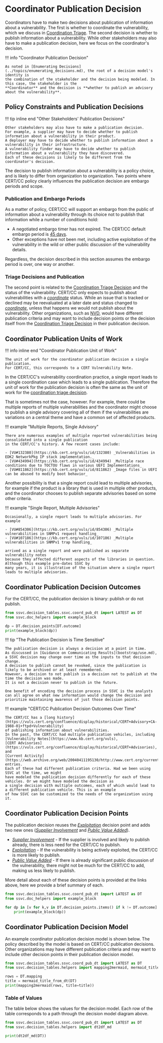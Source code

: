 # Coordinator Publication Decision

Coordinators have to make two decisions about publication of information about a vulnerability.
The first is whether to coordinate the vulnerability, which we discuss in [Coordination Triage](coordination_triage_decision.md).
The second decision is whether to publish information about a vulnerability.
While other stakeholders may also have to make a publication decision, here we focus on the coordinator's decision.

!!! info "Coordinator Publication Decision"

    As noted in [Enumerating Decisions](../topics/enumerating_decisions.md), the root of a decision model's identity is
    the combination of the stakeholder and the decision being modeled. In this case, the stakeholder is the 
    **Coordinator** and the decision is **whether to publish an advisory about the vulnerability**.

## Policy Constraints and Publication Decisions

!!! tip inline end "Other Stakeholders' Publication Decisions"

    Other stakeholders may also have to make a publication decision.
    For example, a supplier may have to decide whether to publish information about a vulnerability in their product.
    A deployer may have to decide whether to publish information about a vulnerability in their infrastructure.
    A vulnerability finder may have to decide whether to publish information about a vulnerability they have discovered.
    Each of these decisions is likely to be different from the coordinator's decision.

The decision to publish information about a vulnerability is a policy choice, and is likely to differ from organization
to organization.
Two points where CERT/CC policy clearly influences the publication decision are embargo periods and scope.

### Publication and Embargo Periods

As a matter of policy, CERT/CC will support an embargo from the public of information about a vulnerability through its
choice not to publish that information while a number of conditions hold:

- A negotiated embargo timer has not expired. The CERT/CC default embargo period is [45 days](https://certcc.github.io/CERT-Guide-to-CVD/reference/certcc_disclosure_policy/).
- Other exceptions have not been met, including active exploitation of the vulnerability in the wild or other public
    discussion of the vulnerability details.

Regardless, the decision described in this section assumes the embargo period is over, one way or another.

### Triage Decisions and Publication

The second point is related to the [Coordination Triage Decision](coordination_triage_decision.md) and the status of the vulnerability.
CERT/CC only expects to publish about vulnerabilities with a [*coordinate*](coordination_triage_decision.md) status.
While an issue that is tracked or declined may be reevaluated at a later date and status changed to [*coordinate*](coordination_triage_decision.md),
unless that happens we would not publish about the vulnerability.
Other organizations, such as [NVD](https://nvd.nist.gov/), would have different publication criteria and may want to include decision
points or the decision itself from the [Coordination Triage Decision](coordination_triage_decision.md) in their publication decision.

## Coordinator Publication Units of Work

!!! info inline end "Coordinator Publication Unit of Work"

    The unit of work for the coordinator publication decision a single publication.
    For CERT/CC, this corresponds to a CERT Vulnerability Note.

In the CERT/CC's vulnerability coordination practice, a single report leads to a single coordination case which leads to a
single publication. Therefore the unit of work for the publication decision is often the same as the unit of work for the
[coordination triage decision](coordination_triage_decision.md).

That is sometimes not the case, however. For example, there could be multiple reports of multiple vulnerabilities and
the coordinator might choose to publish a single advisory covering all of them if the vulnerabilities are variations on
a central theme and have a common set of affected products.

!!! example "Multiple Reports, Single Advisory"

    There are numerous examples of multiple reported vulnerabilities being consolidated into a single publication
    in the CERT/CC's history. A few recent cases include:

    - [VU#132380](https://kb.cert.org/vuls/id/132380) _Vulnerabilities in EDK2 NetworkPkg IP stack implementation._
    - [VU#434994](https://kb.cert.org/vuls/id/434994) _Multiple race conditions due to TOCTOU flaws in various UEFI Implementations_
    - [VU#811862](https://kb.cert.org/vuls/id/811862) _Image files in UEFI can be abused to modify boot behavior_

Another possibility is that a single report could lead to multiple advisories, for example if
the product is a library that is used in multiple other products, and the coordinator chooses to publish separate advisories
based on some other criteria.

!!! example "Single Report, Multiple Advisories"

    Occasionally, a single report leads to multiple advisories. For example

    - [VU#854306](https://kb.cert.org/vuls/id/854306) _Multiple vulnerabilities in SNMPv1 request handling_
    - [VU#107186](https://kb.cert.org/vuls/id/107186) _Multiple vulnerabilities in SNMPv1 trap handling_

    arrived as a single report and were published as separate vulnerability notes
    because they affected different aspects of the libraries in question. Although this example pre-dates SSVC by 
    many years, it is illustrative of the situation where a single report leads to multiple advisories.

## Coordinator Publication Decision Outcomes

For the CERT/CC, the publication decision is binary: publish or do not publish.

```python exec="true" idprefix=""
from ssvc.decision_tables.ssvc.coord_pub_dt import LATEST as DT
from ssvc.doc_helpers import example_block

dp = DT.decision_points[DT.outcome]
print(example_block(dp))
```

!!! tip "The Publication Decision is Time Sensitive"

    The publication decision is always a decision at a point in time.
    As discussed in [Guidance on Communicating Results](bootstrap/use.md), a SSVC decision may change over time as the inputs to that decision change.
    A decision to publish cannot be revoked, since the publication is likely to be archived or at least remembered.
    However, a decision to not publish is a decision not to publish at the time the decision was made.
    It is not a decision never to publish in the future.
    
    One benefit of encoding the decision process in SSVC is the analysts can all agree on what new information would change the decision and prioritize maintaining awarenss of just those decision points. 

!!! example "CERT/CC Publication Decision Outcomes Over Time"

    The CERT/CC has a [long history](https://vuls.cert.org/confluence/display/historical/CERT+Advisory+CA-1988-01+ftpd+Vulnerability)
    of publishing information about vulnerabilities.
    In the past, the CERT/CC had multiple publication vehicles, including
    [Vulnerability Notes](https://www.kb.cert.org/vuls),
    [CERT Advisories](https://vuls.cert.org/confluence/display/historical/CERT+Advisories), and 
    [Current Activity](https://web.archive.org/web/20040411195130/http://www.cert.org/current/archive/2003/12/29/archive.html)
    entries.
    Each of these had different publication criteria. Had we been using SSVC at the time, we might
    have modeled the publication decision differently for each of these vehicles. Or we might have modeled the decision as
    a single decision with multiple outcomes, each of which would lead to a different publication vehicle. This is an example
    of how SSVC can be customized to the needs of the organization using it.

## Coordinator Publication Decision Points

The publication decision reuses the [*Exploitation*](../reference/decision_points/exploitation.md) decision point
and adds two new ones ([*Supplier Involvement*](../reference/decision_points/supplier_involvement.md) and
[*Public Value Added*](../reference/decision_points/public_value_added.md)).

- [*Supplier Involvement*](../reference/decision_points/supplier_involvement.md) - If the supplier is involved and likely to publish already, there is less need for the CERT/CC to publish.
- [*Exploitation*](../reference/decision_points/exploitation.md) - If the vulnerability is being actively exploited, the CERT/CC is more likely to publish.
- [*Public Value Added*](../reference/decision_points/public_value_added.md) - If there is already significant public discussion of the vulnerability, there might not be
  much for the CERT/CC to add, making us less likely to publish.

More detail about each of these decision points is provided at the links above, here we provide a brief summary of each.

```python exec="true" idprefix=""
from ssvc.decision_tables.ssvc.coord_pub_dt import LATEST as DT
from ssvc.doc_helpers import example_block

for dp in [v for k,v in DT.decision_points.items() if k != DT.outcome]:
    print(example_block(dp))

```

## Coordinator Publication Decision Model

An example coordinator publication decision model is shown below. The policy described by the model is based on CERT/CC
publication decisions. Other organizations may have different publication criteria and may want to include other decision points
in their publication decision model.

```python exec="true" idprefix=""
from ssvc.decision_tables.ssvc.coord_pub_dt import LATEST as DT
from ssvc.decision_tables.helpers import mapping2mermaid, mermaid_title_from_dt

rows = DT.mapping
title = mermaid_title_from_dt(DT)
print(mapping2mermaid(rows, title=title))
```

### Table of Values

The table below shows the values for the decision model.
Each row of the table corresponds to a path through the decision model diagram above.

```python exec="true" idprefix=""
from ssvc.decision_tables.ssvc.coord_pub_dt import LATEST as DT
from ssvc.decision_tables.helpers import dt2df_md

print(dt2df_md(DT))
```
